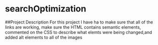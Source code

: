 # searchOptimization

##Project Description
For this project I have ha to make sure that all of the links are working, make sure the HTML contains semantic elements, commented on the CSS to describe what elemts were being changed,and added alt elements to all of the images
